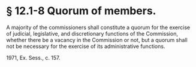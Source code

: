 # § 12.1-8 Quorum of members.

<p>A majority of the commissioners shall constitute a quorum for the exercise of judicial, legislative, and discretionary functions of the Commission, whether there be a vacancy in the Commission or not, but a quorum shall not be necessary for the exercise of its administrative functions.</p><p>1971, Ex. Sess., c. 157.</p>